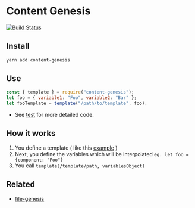 # Content Genesis

[![Build Status](https://travis-ci.org/servexyz/content-genesis.svg?branch=master)](https://travis-ci.org/servexyz/content-genesis)

## Install

```bash
yarn add content-genesis
```

## Use

```js
const { template } = require("content-genesis");
let foo = { variable1: "Foo", variable2: "Bar" };
let fooTemplate = template("/path/to/template", foo);
```

* See [test](./tests/content.test.js) for more detailed code.

## How it works

1. You define a template ( like this [example](./templates/sample.template.js) )
2. Next, you define the variables which will be interpolated
   `eg. let foo = {component: "Foo"}`
3. You call `template(/template/path, variablesObject)`

## Related

* [file-genesis](https://github.com/servexyz/file-genesis)
